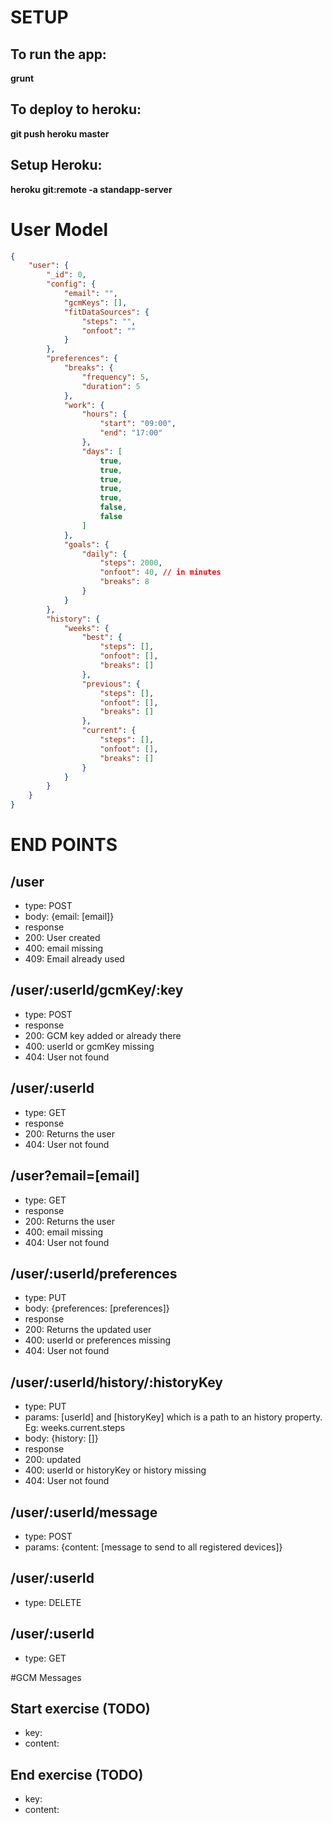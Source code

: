 # SETUP
To run the app:
---------------
**grunt**

To deploy to heroku:
--------------------
**git push heroku master**

Setup Heroku:
-------------
**heroku git:remote -a standapp-server**

# User Model
```json
{
    "user": {
        "_id": 0,
        "config": {
            "email": "",
            "gcmKeys": [],
            "fitDataSources": {
                "steps": "",
                "onfoot": ""
            }
        },
        "preferences": {
            "breaks": {
                "frequency": 5,
                "duration": 5
            },
            "work": {
                "hours": {
                    "start": "09:00",
                    "end": "17:00"
                },
                "days": [
                    true,
                    true,
                    true,
                    true,
                    true,
                    false,
                    false
                ]
            },
            "goals": {
                "daily": {
                    "steps": 2000,
                    "onfoot": 40, // in minutes
                    "breaks": 8
                }
            }
        },
        "history": {
            "weeks": {
                "best": {
                    "steps": [],
                    "onfoot": [],
                    "breaks": []
                },
                "previous": {
                    "steps": [],
                    "onfoot": [],
                    "breaks": []
                },
                "current": {
                    "steps": [],
                    "onfoot": [],
                    "breaks": []
                }
            }
        }
    }
}
```

# END POINTS
## /user
- type: POST
- body: {email: [email]}
- response
 - 200: User created
 - 400: email missing
 - 409: Email already used

## /user/:userId/gcmKey/:key
- type: POST
- response
 - 200: GCM key added or already there
 - 400: userId or gcmKey missing
 - 404: User not found

## /user/:userId
- type: GET
- response
 - 200: Returns the user
 - 404: User not found

## /user?email=[email]
- type: GET
- response
 - 200: Returns the user
 - 400: email missing
 - 404: User not found

## /user/:userId/preferences
- type: PUT
- body: {preferences: [preferences]}
- response
 - 200: Returns the updated user
 - 400: userId or preferences missing
 - 404: User not found

## /user/:userId/history/:historyKey
- type: PUT
- params: [userId] and [historyKey] which is a path to an history property. Eg: weeks.current.steps
- body: {history: []}
- response
 - 200: updated
 - 400: userId or historyKey or history missing
 - 404: User not found

## /user/:userId/message
- type: POST
- params: {content: [message to send to all registered devices]}

## /user/:userId
- type: DELETE

## /user/:userId
- type: GET

#GCM Messages
## Start exercise (TODO)
- key:
- content:

## End exercise (TODO)
- key:
- content:

